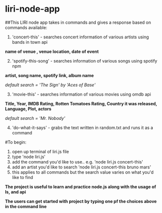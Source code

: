 # liri-node-app

##This LIRI node app takes in commands and gives a response based on commands available:


1. 'concert-this' - searches concert information of various artists using bands in town api
 
 **name of venue , venue location, date of event**

 

2. 'spotify-this-song' - searches information of various songs using spotify npm 

**artist, song name, spotify link, album name**

*default search = 'The Sign' by 'Aces of Base'*

3. 'movie-this' - searches information of various movies using omdb api

**Title, Year, IMDB Rating, Rotten Tomatoes Rating, Country it was released, Language, Plot, actors**

*default search = 'Mr. Nobody'*

4. 'do-what-it-says' - grabs the text written in random.txt and runs it as a command

#To begin: 
1. open up terminal of liri.js file 
2. type 'node liri.js' 
3. add the command you'd like to use.. e.g. 'node liri.js concert-this' 
4. add an artist you'd like to search 'node liri.js concert-this bruno mars'
5. this applies to all commands but the search value varies on what you'd like to find

**The project is useful to learn and practice node.js along with the usage of ls, and api**

**The users can get started with project by typing one pf the choices above in the command line**

